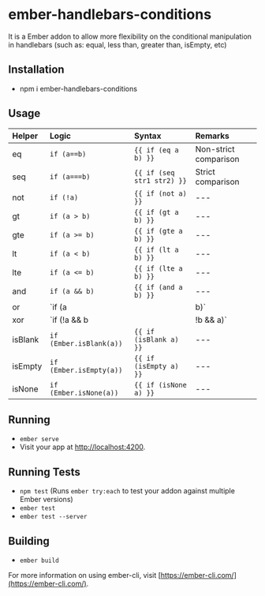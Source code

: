 # ember-handlebars-conditions

It is a Ember addon to allow more flexibility on the conditional manipulation in handlebars (such as: equal, less than, greater than, isEmpty, etc)

## Installation

* npm i ember-handlebars-conditions

## Usage
|Helper|Logic|Syntax|Remarks
|:---|:---|:---|:---|
|eq|`if (a==b)`|`{{ if (eq a b) }}`|Non-strict comparison|
|seq|`if (a===b)`|`{{ if (seq str1 str2) }}`|Strict comparison|
|not|`if (!a)`|`{{ if (not a) }}`|---|
|gt|`if (a > b)`|`{{ if (gt a b) }}`|---|
|gte|`if (a >= b)`|`{{ if (gte a b) }}`|---|
|lt|`if (a < b)`|`{{ if (lt a b) }}`|---|
|lte|`if (a <= b)`|`{{ if (lte a b) }}`|---|
|and|`if (a && b)`|`{{ if (and a b) }}`|---|
|or|`if (a || b)`|`{{ if (or a b) }}`|---|
|xor|`if (!a && b || !b && a)`|`{{ if (xor a b) }}`|---|
|isBlank|`if (Ember.isBlank(a))`|`{{ if (isBlank a) }}`|---|
|isEmpty|`if (Ember.isEmpty(a))`|`{{ if (isEmpty a) }}`|---|
|isNone|`if (Ember.isNone(a))`|`{{ if (isNone a) }}`|---|

## Running

* `ember serve`
* Visit your app at [http://localhost:4200](http://localhost:4200).

## Running Tests

* `npm test` (Runs `ember try:each` to test your addon against multiple Ember versions)
* `ember test`
* `ember test --server`

## Building

* `ember build`

For more information on using ember-cli, visit [https://ember-cli.com/](https://ember-cli.com/).
